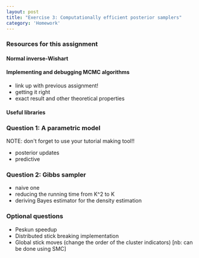 ```yaml
---
layout: post
title: "Exercise 3: Computationally efficient posterior samplers"
category: 'Homework'
---
```





### Resources for this assignment

#### Normal inverse-Wishart

#### Implementing and debugging MCMC algorithms

- link up with previous assignment!
- getting it right
- exact result and other theoretical properties

#### Useful libraries

### Question 1: A parametric model

NOTE: don't forget to use your tutorial making tool!!

- posterior updates
- predictive

### Question 2: Gibbs sampler

- naive one
- reducing the running time from K^2 to K
- deriving Bayes estimator for the density estimation

### Optional questions

- Peskun speedup
- Distributed stick breaking implementation
- Global stick moves (change the order of the cluster indicators) [nb: can be done using SMC]

